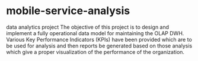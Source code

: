 # mobile-service-analysis
data analytics project
The objective of this project is to design and implement a fully operational data model for maintaining the OLAP DWH. Various Key Performance Indicators (KPIs) have been provided which are to be used for analysis and then reports be generated based on those analysis which give a proper visualization of the performance of the organization.
